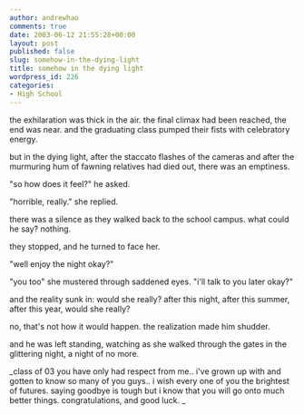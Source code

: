 ```yaml
---
author: andrewhao
comments: true
date: 2003-06-12 21:55:28+00:00
layout: post
published: false
slug: somehow-in-the-dying-light
title: somehow in the dying light
wordpress_id: 226
categories:
- High School
---
```


the exhilaration was thick in the air. the final climax had been reached, the end was near. and the graduating class pumped their fists with celebratory energy.

but in the dying light, after the staccato flashes of the cameras and after the murmuring hum of fawning relatives had died out, there was an emptiness.

"so how does it feel?" he asked.

"horrible, really." she replied.

there was a silence as they walked back to the school campus. what could he say? nothing.

they stopped, and he turned to face her.

"well enjoy the night okay?"

"you too" she mustered through saddened eyes. "i'll talk to you later okay?"

and the reality sunk in: would she really? after this night, after this summer, after this year, would she really?

no, that's not how it would happen. the realization made him shudder.

and he was left standing, watching as she walked through the gates in the glittering night, a night of no more.

_class of 03 you have only had respect from me.. i've grown up with and gotten to know so many of you guys.. i wish every one of you the brightest of futures. saying goodbye is tough but i know that you will go onto much better things. congratulations, and good luck. _
